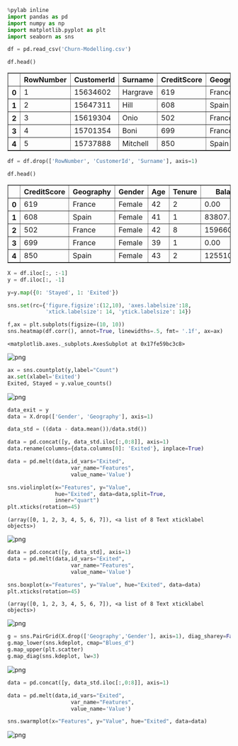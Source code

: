 

```python
%pylab inline
import pandas as pd
import numpy as np
import matplotlib.pyplot as plt
import seaborn as sns
```
    


```python
df = pd.read_csv('Churn-Modelling.csv')
```


```python
df.head()
```




<table border="1" class="dataframe">
  <thead>
    <tr style="text-align: right;">
      <th></th>
      <th>RowNumber</th>
      <th>CustomerId</th>
      <th>Surname</th>
      <th>CreditScore</th>
      <th>Geography</th>
      <th>Gender</th>
      <th>Age</th>
      <th>Tenure</th>
      <th>Balance</th>
      <th>NumOfProducts</th>
      <th>HasCrCard</th>
      <th>IsActiveMember</th>
      <th>EstimatedSalary</th>
      <th>Exited</th>
    </tr>
  </thead>
  <tbody>
    <tr>
      <th>0</th>
      <td>1</td>
      <td>15634602</td>
      <td>Hargrave</td>
      <td>619</td>
      <td>France</td>
      <td>Female</td>
      <td>42</td>
      <td>2</td>
      <td>0.00</td>
      <td>1</td>
      <td>1</td>
      <td>1</td>
      <td>101348.88</td>
      <td>1</td>
    </tr>
    <tr>
      <th>1</th>
      <td>2</td>
      <td>15647311</td>
      <td>Hill</td>
      <td>608</td>
      <td>Spain</td>
      <td>Female</td>
      <td>41</td>
      <td>1</td>
      <td>83807.86</td>
      <td>1</td>
      <td>0</td>
      <td>1</td>
      <td>112542.58</td>
      <td>0</td>
    </tr>
    <tr>
      <th>2</th>
      <td>3</td>
      <td>15619304</td>
      <td>Onio</td>
      <td>502</td>
      <td>France</td>
      <td>Female</td>
      <td>42</td>
      <td>8</td>
      <td>159660.80</td>
      <td>3</td>
      <td>1</td>
      <td>0</td>
      <td>113931.57</td>
      <td>1</td>
    </tr>
    <tr>
      <th>3</th>
      <td>4</td>
      <td>15701354</td>
      <td>Boni</td>
      <td>699</td>
      <td>France</td>
      <td>Female</td>
      <td>39</td>
      <td>1</td>
      <td>0.00</td>
      <td>2</td>
      <td>0</td>
      <td>0</td>
      <td>93826.63</td>
      <td>0</td>
    </tr>
    <tr>
      <th>4</th>
      <td>5</td>
      <td>15737888</td>
      <td>Mitchell</td>
      <td>850</td>
      <td>Spain</td>
      <td>Female</td>
      <td>43</td>
      <td>2</td>
      <td>125510.82</td>
      <td>1</td>
      <td>1</td>
      <td>1</td>
      <td>79084.10</td>
      <td>0</td>
    </tr>
  </tbody>
</table>
</div>




```python
df = df.drop(['RowNumber', 'CustomerId', 'Surname'], axis=1)
```


```python
df.head()
```


<table border="1" class="dataframe">
  <thead>
    <tr style="text-align: right;">
      <th></th>
      <th>CreditScore</th>
      <th>Geography</th>
      <th>Gender</th>
      <th>Age</th>
      <th>Tenure</th>
      <th>Balance</th>
      <th>NumOfProducts</th>
      <th>HasCrCard</th>
      <th>IsActiveMember</th>
      <th>EstimatedSalary</th>
      <th>Exited</th>
    </tr>
  </thead>
  <tbody>
    <tr>
      <th>0</th>
      <td>619</td>
      <td>France</td>
      <td>Female</td>
      <td>42</td>
      <td>2</td>
      <td>0.00</td>
      <td>1</td>
      <td>1</td>
      <td>1</td>
      <td>101348.88</td>
      <td>1</td>
    </tr>
    <tr>
      <th>1</th>
      <td>608</td>
      <td>Spain</td>
      <td>Female</td>
      <td>41</td>
      <td>1</td>
      <td>83807.86</td>
      <td>1</td>
      <td>0</td>
      <td>1</td>
      <td>112542.58</td>
      <td>0</td>
    </tr>
    <tr>
      <th>2</th>
      <td>502</td>
      <td>France</td>
      <td>Female</td>
      <td>42</td>
      <td>8</td>
      <td>159660.80</td>
      <td>3</td>
      <td>1</td>
      <td>0</td>
      <td>113931.57</td>
      <td>1</td>
    </tr>
    <tr>
      <th>3</th>
      <td>699</td>
      <td>France</td>
      <td>Female</td>
      <td>39</td>
      <td>1</td>
      <td>0.00</td>
      <td>2</td>
      <td>0</td>
      <td>0</td>
      <td>93826.63</td>
      <td>0</td>
    </tr>
    <tr>
      <th>4</th>
      <td>850</td>
      <td>Spain</td>
      <td>Female</td>
      <td>43</td>
      <td>2</td>
      <td>125510.82</td>
      <td>1</td>
      <td>1</td>
      <td>1</td>
      <td>79084.10</td>
      <td>0</td>
    </tr>
  </tbody>
</table>
</div>




```python
X = df.iloc[:, :-1]
y = df.iloc[:, -1]
```


```python
y=y.map({0: 'Stayed', 1: 'Exited'})
```


```python
sns.set(rc={'figure.figsize':(12,10), 'axes.labelsize':18, 
            'xtick.labelsize': 14, 'ytick.labelsize': 14})
```


```python
f,ax = plt.subplots(figsize=(10, 10))
sns.heatmap(df.corr(), annot=True, linewidths=.5, fmt= '.1f', ax=ax)
```




    <matplotlib.axes._subplots.AxesSubplot at 0x17fe59bc3c8>




![png](output_8_1.png)



```python
ax = sns.countplot(y,label="Count")
ax.set(xlabel='Exited')
Exited, Stayed = y.value_counts()
```


![png](output_9_0.png)



```python
data_exit = y
data = X.drop(['Gender', 'Geography'], axis=1)

data_std = ((data - data.mean())/data.std())
```


```python
data = pd.concat([y, data_std.iloc[:,0:8]], axis=1)
data.rename(columns={data.columns[0]: 'Exited'}, inplace=True)

data = pd.melt(data,id_vars="Exited",
                    var_name="Features",
                    value_name='Value')

sns.violinplot(x="Features", y="Value", 
               hue="Exited", data=data,split=True, 
               inner="quart")
plt.xticks(rotation=45)
```




    (array([0, 1, 2, 3, 4, 5, 6, 7]), <a list of 8 Text xticklabel objects>)




![png](output_11_1.png)



```python
data = pd.concat([y, data_std], axis=1)
data = pd.melt(data,id_vars="Exited",
                    var_name="Features",
                    value_name='Value')

sns.boxplot(x="Features", y="Value", hue="Exited", data=data)
plt.xticks(rotation=45)
```




    (array([0, 1, 2, 3, 4, 5, 6, 7]), <a list of 8 Text xticklabel objects>)




![png](output_12_1.png)



```python
g = sns.PairGrid(X.drop(['Geography','Gender'], axis=1), diag_sharey=False)
g.map_lower(sns.kdeplot, cmap="Blues_d")
g.map_upper(plt.scatter)
g.map_diag(sns.kdeplot, lw=3)
```




![png](output_13_2.png)



```python
data = pd.concat([y, data_std.iloc[:,0:8]], axis=1)

data = pd.melt(data,id_vars="Exited",
                    var_name="Features",
                    value_name='Value')

sns.swarmplot(x="Features", y="Value", hue="Exited", data=data)
```



![png](output_14_1.png)

